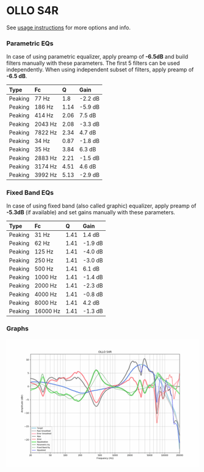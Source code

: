 # OLLO S4R
See [usage instructions](https://github.com/jaakkopasanen/AutoEq#usage) for more options and info.

### Parametric EQs
In case of using parametric equalizer, apply preamp of **-6.5dB** and build filters manually
with these parameters. The first 5 filters can be used independently.
When using independent subset of filters, apply preamp of **-6.5 dB**.

| Type    | Fc      |    Q | Gain    |
|:--------|:--------|:-----|:--------|
| Peaking | 77 Hz   | 1.8  | -2.2 dB |
| Peaking | 186 Hz  | 1.14 | -5.9 dB |
| Peaking | 414 Hz  | 2.06 | 7.5 dB  |
| Peaking | 2043 Hz | 2.08 | -3.3 dB |
| Peaking | 7822 Hz | 2.34 | 4.7 dB  |
| Peaking | 34 Hz   | 0.87 | -1.8 dB |
| Peaking | 35 Hz   | 3.84 | 6.3 dB  |
| Peaking | 2883 Hz | 2.21 | -1.5 dB |
| Peaking | 3174 Hz | 4.51 | 4.6 dB  |
| Peaking | 3992 Hz | 5.13 | -2.9 dB |

### Fixed Band EQs
In case of using fixed band (also called graphic) equalizer, apply preamp of **-5.3dB**
(if available) and set gains manually with these parameters.

| Type    | Fc       |    Q | Gain    |
|:--------|:---------|:-----|:--------|
| Peaking | 31 Hz    | 1.41 | 1.4 dB  |
| Peaking | 62 Hz    | 1.41 | -1.9 dB |
| Peaking | 125 Hz   | 1.41 | -4.0 dB |
| Peaking | 250 Hz   | 1.41 | -3.0 dB |
| Peaking | 500 Hz   | 1.41 | 6.1 dB  |
| Peaking | 1000 Hz  | 1.41 | -1.4 dB |
| Peaking | 2000 Hz  | 1.41 | -2.3 dB |
| Peaking | 4000 Hz  | 1.41 | -0.8 dB |
| Peaking | 8000 Hz  | 1.41 | 4.2 dB  |
| Peaking | 16000 Hz | 1.41 | -1.3 dB |

### Graphs
![](./OLLO%20S4R.png)